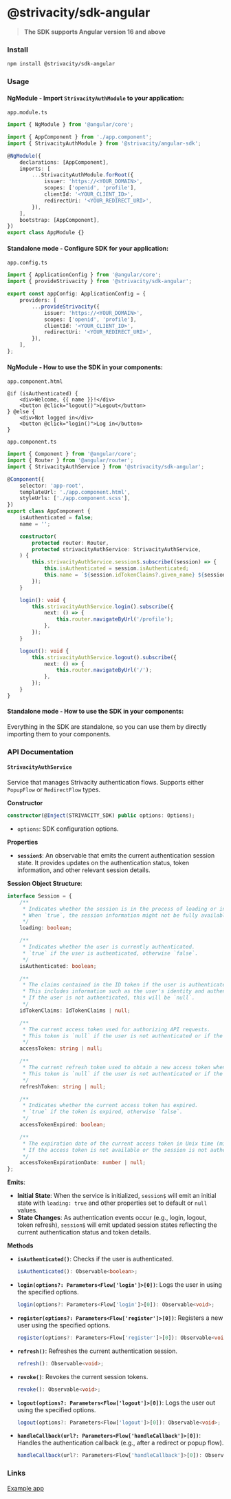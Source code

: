 # @strivacity/sdk-angular

> **The SDK supports Angular version 16 and above**

### Install

```bash
npm install @strivacity/sdk-angular
```

### Usage

#### NgModule - Import `StrivacityAuthModule` to your application:

`app.module.ts`

```ts
import { NgModule } from '@angular/core';

import { AppComponent } from './app.component';
import { StrivacityAuthModule } from '@strivacity/angular-sdk';

@NgModule({
	declarations: [AppComponent],
	imports: [
		...StrivacityAuthModule.forRoot({
			issuer: 'https://<YOUR_DOMAIN>',
			scopes: ['openid', 'profile'],
			clientId: '<YOUR_CLIENT_ID>',
			redirectUri: '<YOUR_REDIRECT_URI>',
		}),
	],
	bootstrap: [AppComponent],
})
export class AppModule {}
```

#### Standalone mode - Configure SDK for your application:

`app.config.ts`

```ts
import { ApplicationConfig } from '@angular/core';
import { provideStrivacity } from '@strivacity/sdk-angular';

export const appConfig: ApplicationConfig = {
	providers: [
		...provideStrivacity({
			issuer: 'https://<YOUR_DOMAIN>',
			scopes: ['openid', 'profile'],
			clientId: '<YOUR_CLIENT_ID>',
			redirectUri: '<YOUR_REDIRECT_URI>',
		}),
	],
};
```

#### NgModule - How to use the SDK in your components:

`app.component.html`

```text
@if (isAuthenticated) {
	<div>Welcome, {{ name }}!</div>
	<button @click="logout()">Logout</button>
} @else {
	<div>Not logged in</div>
	<button @click="login()">Log in</button>
}
```

`app.component.ts`

```ts
import { Component } from '@angular/core';
import { Router } from '@angular/router';
import { StrivacityAuthService } from '@strivacity/sdk-angular';

@Component({
	selector: 'app-root',
	templateUrl: './app.component.html',
	styleUrls: ['./app.component.scss'],
})
export class AppComponent {
	isAuthenticated = false;
	name = '';

	constructor(
		protected router: Router,
		protected strivacityAuthService: StrivacityAuthService,
	) {
		this.strivacityAuthService.session$.subscribe((session) => {
			this.isAuthenticated = session.isAuthenticated;
			this.name = `${session.idTokenClaims?.given_name} ${session.idTokenClaims?.family_name}`;
		});
	}

	login(): void {
		this.strivacityAuthService.login().subscribe({
			next: () => {
				this.router.navigateByUrl('/profile');
			},
		});
	}

	logout(): void {
		this.strivacityAuthService.logout().subscribe({
			next: () => {
				this.router.navigateByUrl('/');
			},
		});
	}
}
```

#### Standalone mode - How to use the SDK in your components:

Everything in the SDK are standalone, so you can use them by directly importing them to your components.

### API Documentation

#### `StrivacityAuthService`

Service that manages Strivacity authentication flows. Supports either `PopupFlow` or `RedirectFlow` types.

**Constructor**

```typescript
constructor(@Inject(STRIVACITY_SDK) public options: Options);
```

- `options`: SDK configuration options.

**Properties**

- **`session$`**: An observable that emits the current authentication session state. It provides updates on the authentication status, token information, and other relevant session details.

**Session Object Structure**:

```typescript
interface Session = {
	/**
	 * Indicates whether the session is in the process of loading or initializing.
	 * When `true`, the session information might not be fully available yet.
	 */
	loading: boolean;

	/**
	 * Indicates whether the user is currently authenticated.
	 * `true` if the user is authenticated, otherwise `false`.
	 */
	isAuthenticated: boolean;

	/**
	 * The claims contained in the ID token if the user is authenticated.
	 * This includes information such as the user's identity and authentication context.
	 * If the user is not authenticated, this will be `null`.
	 */
	idTokenClaims: IdTokenClaims | null;

	/**
	 * The current access token used for authorizing API requests.
	 * This token is `null` if the user is not authenticated or if the token has not been set.
	 */
	accessToken: string | null;

	/**
	 * The current refresh token used to obtain a new access token when the current one expires.
	 * This token is `null` if the user is not authenticated or if the token has not been set.
	 */
	refreshToken: string | null;

	/**
	 * Indicates whether the current access token has expired.
	 * `true` if the token is expired, otherwise `false`.
	 */
	accessTokenExpired: boolean;

	/**
	 * The expiration date of the current access token in Unix time (milliseconds since epoch).
	 * If the access token is not available or the session is not authenticated, this will be `null`.
	 */
	accessTokenExpirationDate: number | null;
};
```

**Emits**:

- **Initial State**: When the service is initialized, `session$` will emit an initial state with `loading: true` and other properties set to default or `null` values.
- **State Changes**: As authentication events occur (e.g., login, logout, token refresh), `session$` will emit updated session states reflecting the current authentication status and token details.

**Methods**

- **`isAuthenticated()`**: Checks if the user is authenticated.

  ```typescript
  isAuthenticated(): Observable<boolean>;
  ```

- **`login(options?: Parameters<Flow['login']>[0])`**: Logs the user in using the specified options.

  ```typescript
  login(options?: Parameters<Flow['login']>[0]): Observable<void>;
  ```

- **`register(options?: Parameters<Flow['register']>[0])`**: Registers a new user using the specified options.

  ```typescript
  register(options?: Parameters<Flow['register']>[0]): Observable<void>;
  ```

- **`refresh()`**: Refreshes the current authentication session.

  ```typescript
  refresh(): Observable<void>;
  ```

- **`revoke()`**: Revokes the current session tokens.

  ```typescript
  revoke(): Observable<void>;
  ```

- **`logout(options?: Parameters<Flow['logout']>[0])`**: Logs the user out using the specified options.

  ```typescript
  logout(options?: Parameters<Flow['logout']>[0]): Observable<void>;
  ```

- **`handleCallback(url?: Parameters<Flow['handleCallback']>[0])`**: Handles the authentication callback (e.g., after a redirect or popup flow).

  ```typescript
  handleCallback(url?: Parameters<Flow['handleCallback']>[0]): Observable<void>;
  ```

### Links

[Example app](https://github.com/Strivacity/sdk-js/tree/main/apps/angular)
